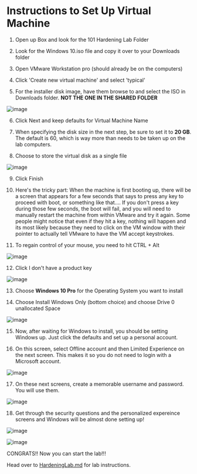 # Instructions to Set Up Virtual Machine 

1. Open up Box and look for the 101 Hardening Lab Folder

2. Look for the Windows 10.iso file and copy it over to your Downloads folder 

3. Open VMware Workstation pro (should already be on the computers)
 
4. Click 'Create new virtual machine' and select 'typical'

5. For the installer disk image, have them browse to and select the ISO in Downloads folder. **NOT THE ONE IN THE SHARED FOLDER**

![image](https://github.com/user-attachments/assets/401515bc-5dc1-46b8-b016-c9a488b4bd32)


6. Click Next and keep defaults for Virtual Machine Name
   
7. When specifying the disk size in the next step, be sure to set it to **20 GB**. The default is 60, which is way more than needs to be taken up on the lab computers.

8. Choose to store the virtual disk as a single file

![image](https://github.com/user-attachments/assets/b00eedb4-e655-473c-93c3-b8d1424431f0)

9. Click Finish

10. Here's the tricky part:
When the machine is first booting up, there will be a screen that appears for a few seconds that says to press any key to proceed with boot, or something like that.... If you don't press a key during those few seconds, the boot will fail, and you will need to manually restart the machine from within VMware and try it again. Some people might notice that even if they hit a key, nothing will happen and its most likely because they need to click on the VM window with their pointer to actually tell VMware to have the VM accept keystrokes.

11. To regain control of your mouse, you need to hit CTRL + Alt

![image](https://github.com/user-attachments/assets/c736b26c-0a0d-4440-81f6-b2289e1f5c38)

12. Click I don't have a product key

![image](https://github.com/user-attachments/assets/790caefb-2d02-4c53-97a1-f02855e4c45d)

13. Choose **Windows 10 Pro** for the Operating System you want to install

14. Choose Install Windows Only (bottom choice) and choose Drive 0 unallocated Space

![image](https://github.com/user-attachments/assets/ffb6ae5e-6996-453b-87e4-320ee25286ac)


15. Now, after waiting for Windows to install, you should be setting Windows up. Just click the defaults and set up a personal account. 

16. On this screen, select Offline account and then Limited Experience on the next screen. This makes it so you do not need to login with a Microsoft account.

![image](https://github.com/user-attachments/assets/94f00ebf-c8a3-43f0-b20a-e49db1ac3dc1)

17. On these next screens, create a memorable username and password. You will use them.

![image](https://github.com/user-attachments/assets/fed27311-d316-4b9b-987f-062442d2ba35)

18. Get through the security questions and the personalized expereince screens and Windows will be almost done setting up!

![image](https://github.com/user-attachments/assets/c3016909-4328-4f6e-9d42-a82bf5dee9a8)

![image](https://github.com/user-attachments/assets/0aa81b40-027e-45ce-b1ed-cbc7f51f8f13)

CONGRATS!! Now you can start the lab!!!

Head over to [HardeningLab.md](https://github.com/Skid1254/101-OS-Hardening-Lab/blob/main/HardeningLab.md) for lab instructions.

